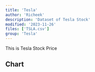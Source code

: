 ```yaml
---
title: 'Tesla'
author: 'Richeek'
description: 'Dataset of Tesla Stock'
modified: '2023-11-26'
files: ['TSLA.csv']
group: 'Tesla'
---
```


This is Tesla Stock Price

## Chart

<LineChart 
    title="Tesla Dataset"  
    xAxis="Date"
    yAxis="Volume" 
    data="TSLA.csv"
/>


<LineChart 
    title="Tesla Dataset"  
    xAxis="Date"
    yAxis="High" 
    data="TSLA.csv"
/>


<LineChart 
    title="Tesla Dataset"  
    xAxis="Date"
    yAxis="Low" 
    data="TSLA.csv"
/>